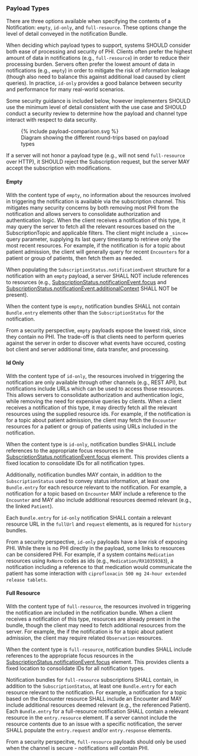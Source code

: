 ### Payload Types

There are three options available when specifying the contents of a Notification: `empty`, `id-only`, and `full-resource`. These options change the level of detail conveyed in the notification Bundle.

When deciding which payload types to support, systems SHOULD consider both ease of processing and security of PHI. Clients often prefer the highest amount of data in notifications (e.g., `full-resource`) in order to reduce their processing burden.  Servers often prefer the lowest amount of data in notifications (e.g., `empty`) in order to mitigate the risk of information leakage (though also need to balance this against additional load caused by client queries). In practice, `id-only` provides a good balance between security and performance for many real-world scenarios.

Some security guidance is included below, however implementers SHOULD use the minimum level of detail consistent with the use case and SHOULD conduct a security review to determine how the payload and channel type interact with respect to data security. 

<figure>
  {% include payload-comparison.svg %}
  <figcaption>Diagram showing the different round-trips based on payload types</figcaption>
</figure>


If a server will not honor a payload type (e.g., will not send `full-resource` over HTTP), it SHOULD reject the Subscription request, but the server MAY accept the subscription with modifications.

#### Empty

With the content type of `empty`, no information about the resources involved in triggering the notification is available via the subscription channel. This mitigates many security concerns by both removing most PHI from the notification and allows servers to consolidate authorization and authentication logic. When the client receives a notification of this type, it may query the server to fetch all the relevant resources based on the SubscriptionTopic and applicable filters. The client might include a `_since=` query parameter, supplying its last query timestamp to retrieve only the most recent resources. For example, if the notification is for a topic about patient admission, the client will generally query for recent `Encounters` for a patient or group of patients, then fetch them as needed.

When populating the `SubscriptionStatus.notificationEvent` structure for a notification with an `empty` payload, a server SHALL NOT include references to resources (e.g., [SubscriptionStatus.notificationEvent.focus](http://hl7.org/fhir/subscriptionstatus-definitions.html#SubscriptionStatus.notificationEvent.focus) and [SubscriptionStatus.notificationEvent.additionalContext](http://hl7.org/fhir/subscriptionstatus-definitions.html#SubscriptionStatus.notificationEvent.additionalContext) SHALL NOT be present).

When the content type is `empty`, notification bundles SHALL not contain `Bundle.entry` elements other than the `SubscriptionStatus` for the notification.

From a security perspective, `empty` payloads expose the lowest risk, since they contain no PHI. The trade-off is that clients need to perform queries against the server in order to discover what events have occured, costing bot client and server additional time, data transfer, and processing.

#### Id Only

With the content type of `id-only`, the resources involved in triggering the notification are only available through other channels (e.g., REST API), but notifications include URLs which can be used to access those resources. This allows servers to consolidate authorization and authentication logic, while removing the need for expensive queries by clients. When a client receives a notification of this type, it may directly fetch all the relevant resources using the supplied resource ids. For example, if the notification is for a topic about patient admission, the client may fetch the `Encounter` resources for a patient or group of patients using URLs included in the notification.

When the content type is `id-only`, notification bundles SHALL include references to the appropriate focus resources in the [SubscriptionStatus.notificationEvent.focus](http://hl7.org/fhir/subscriptionstatus-definitions.html#SubscriptionStatus.notificationEvent.focus) element.  This provides clients a fixed location to consolidate IDs for all notification types.

Additionally, notification bundles MAY contain, in addition to the `SubscriptionStatus` used to convey status information, at least one `Bundle.entry` for each resource relevant to the notification. For example, a notification for a topic based on `Encounter` MAY include a reference to the `Encounter` and MAY also include additional resources deemed relevant (e.g., the linked `Patient`).

Each `Bundle.entry` for `id-only` notification SHALL contain a relevant resource URL in the `fullUrl` and `request` elements, as is requred for `history` bundles.

From a security perspective, `id-only` payloads have a low risk of exposing PHI. While there is no PHI directly in the payload, some links to resources can be considered PHI. For example, if a system contains `Medication` resources using `RxNorm` codes as ids (e.g., `Medication/RX10359383`), a notification including a reference to that medication would communicate the patient has some interaction with `ciprofloxacin 500 mg 24-hour extended release tablets`.

#### Full Resource

With the content type of `full-resource`, the resources involved in triggering the notification are included in the notification bundle. When a client receives a notification of this type, resources are already present in the bundle, though the client may need to fetch additional resources from the server. For example, the if the notification is for a topic about patient admission, the client may require related `Observation` resources.

When the content type is `full-resource`, notification bundles SHALL include references to the appropriate focus resources in the [SubscriptionStatus.notificationEvent.focus](http://hl7.org/fhir/subscriptionstatus-definitions.html#SubscriptionStatus.notificationEvent.focus) element.  This provides clients a fixed location to consolidate IDs for all notification types.

Notification bundles for `full-resource` subscriptions SHALL contain, in addition to the `SubscriptionStatus`, at least one `Bundle.entry` for each resource relevant to the notification. For example, a notification for a topic based on the Encounter resource SHALL include an Encounter and MAY include additional resources deemed relevant (e.g., the referenced Patient). Each `Bundle.entry` for a full-resource notification SHALL contain a relevant resource in the `entry.resource` element. If a server cannot include the resource contents due to an issue with a specific notification, the server SHALL populate the `entry.request` and/or `entry.response` elements.

From a security perspecitve, `full-resource` payloads should only be used when the channel is secure - notifications *will* contain PHI.